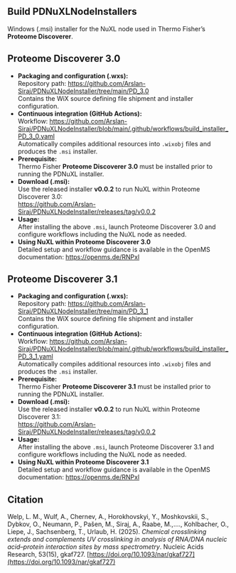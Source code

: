 ## Build PDNuXLNodeInstallers
Windows (.msi) installer for the NuXL node used in Thermo Fisher’s **Proteome Discoverer**.

## Proteome Discoverer 3.0
- **Packaging and configuration (.wxs):**  
  Repository path: <https://github.com/Arslan-Siraj/PDNuXLNodeInstaller/tree/main/PD_3.0>  
  Contains the WiX source defining file shipment and installer configuration.
- **Continuous integration (GitHub Actions):**  
  Workflow: <https://github.com/Arslan-Siraj/PDNuXLNodeInstaller/blob/main/.github/workflows/build_installer_PD_3_0.yaml>  
  Automatically compiles additional resources into `.wixobj` files and produces the `.msi` installer.
- **Prerequisite:**  
  Thermo Fisher **Proteome Discoverer 3.0** must be installed prior to running the PDNuXL installer.
- **Download (.msi):**  
  Use the released installer **v0.0.2** to run NuXL within Proteome Discoverer 3.0:  
  <https://github.com/Arslan-Siraj/PDNuXLNodeInstaller/releases/tag/v0.0.2>
- **Usage:**  
  After installing the above `.msi`, launch Proteome Discoverer 3.0 and configure workflows including the NuXL node as needed.
- **Using NuXL within Proteome Discoverer 3.0**  
  Detailed setup and workflow guidance is available in the OpenMS documentation: <https://openms.de/RNPxl>

## Proteome Discoverer 3.1
- **Packaging and configuration (.wxs):**  
  Repository path: <https://github.com/Arslan-Siraj/PDNuXLNodeInstaller/tree/main/PD_3_1>  
  Contains the WiX source defining file shipment and installer configuration.
- **Continuous integration (GitHub Actions):**  
  Workflow: <https://github.com/Arslan-Siraj/PDNuXLNodeInstaller/blob/main/.github/workflows/build_installer_PD_3_1.yaml>  
  Automatically compiles additional resources into `.wixobj` files and produces the `.msi` installer.
- **Prerequisite:**  
  Thermo Fisher **Proteome Discoverer 3.1** must be installed prior to running the PDNuXL installer.
- **Download (.msi):**  
  Use the released installer **v0.0.2** to run NuXL within Proteome Discoverer 3.1:  
  <https://github.com/Arslan-Siraj/PDNuXLNodeInstaller/releases/tag/v0.0.2>
- **Usage:**  
  After installing the above `.msi`, launch Proteome Discoverer 3.1 and configure workflows including the NuXL node as needed.
- **Using NuXL within Proteome Discoverer 3.1**  
  Detailed setup and workflow guidance is available in the OpenMS documentation: <https://openms.de/RNPxl>


## Citation  
  Welp, L. M., Wulf, A., Chernev, A., Horokhovskyi, Y., Moshkovskii, S., Dybkov, O., Neumann, P., Pašen, M., Siraj, A., Raabe, M.,...., Kohlbacher, O., Liepe, J., Sachsenberg, T., Urlaub, H. (2025). *Chemical crosslinking extends and complements UV crosslinking in analysis of RNA/DNA nucleic acid–protein interaction sites by mass spectrometry*. Nucleic Acids Research, 53(15), gkaf727. [https://doi.org/10.1093/nar/gkaf727](https://doi.org/10.1093/nar/gkaf727)
